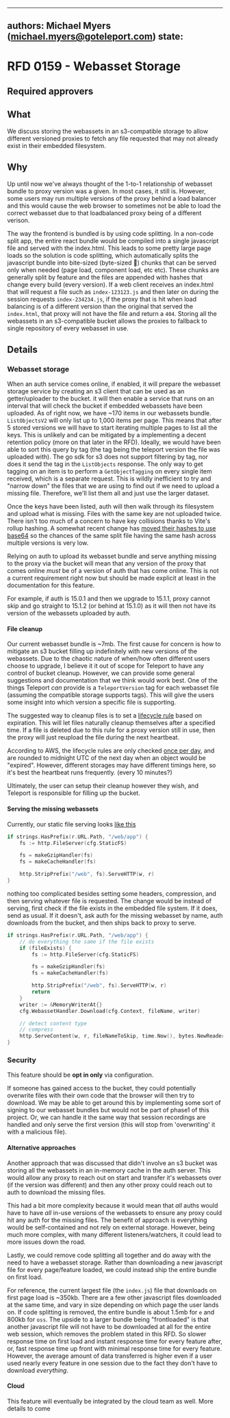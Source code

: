
---
authors: Michael Myers (michael.myers@goteleport.com)
state: 
---

# RFD 0159 - Webasset Storage

## Required approvers


## What

We discuss storing the webassets in an s3-compatible storage to allow different versioned proxies
to fetch any file requested that may not already exist in their embedded filesystem.

## Why

Up until now we've always thought of the 1-to-1 relationship of webasset bundle
to proxy version was a given. In most cases, it still is. However, some
users may run multiple versions of the proxy behind a load balancer and this
would cause the web browser to sometimes not be able to load the correct
webasset due to that loadbalanced proxy being of a different verison.

The way the frontend is bundled is by using code splitting. In a non-code split
app, the entire react bundle would be compiled into a single javascript file and
served with the index.html. This leads to some pretty large page loads so the
solution is code splitting, which automatically splits the javascript bundle
into bite-sized (byte-sized 🤭) chunks that can be served only when needed (page
load, component load, etc etc). These chunks are generally split by feature and
the files are appended with hashes that change every build (every version). If a
web client receives an index.html that will request a file such as
`index-123123.js` and then later on during the session requests
`index-234234.js`, if the proxy that is hit when load balancing is of a
different version than the original that served the `index.html`, that proxy
will not have the file and return a `404`. Storing all the webassets in an s3-compatible
bucket allows the proxies to fallback to single repository of every webasset in use.

## Details

### Webasset storage

When an auth service comes online, if enabled, it will prepare the webasset
storage service by creating an s3 client that can be used as an getter/uploader
to the bucket. it will then enable a service that runs on an interval that will
check the bucket if embedded webassets have been uploaded. As of right now, we
have ~170 items in our webassets bundle. `ListObjectsV2` will only list up to
1,000 items per page. This means that after 5 stored versions we will have to
start iterating multiple pages to list all the keys. This is unlikely and can be
mitigated by a implementing a decent retention policy (more on that later in the
RFD). Ideally, we would have been able to sort this query by tag (the tag being
the teleport version the file was uploaded with). The go sdk for s3 does not
support filtering by tag, nor does it send the tag in the `ListObjects`
response. The only way to get tagging on an item is to perform a
`GetObjectTagging` on every single item received, which is a separate request.
This is wildly inefficient to try and "narrow down" the files that we are using
to find out if we need to upload a missing file. Therefore, we'll list them all
and just use the larger dataset.

Once the keys have been listed, auth will then walk through its filesystem and
upload what is missing. Files with the same key are not uploaded twice. There
isn't too much of a concern to have key collisions thanks to Vite's rollup
hashing. A somewhat recent change has
[moved their hashes to use base64](https://github.com/rollup/rollup/issues/4803)
so the chances of the same split file having the same hash across multiple
versions is very low.

Relying on auth to upload its webasset bundle and serve anything missing to the proxy
via the bucket will mean that any version of the proxy that comes online _must_ be
of a version of auth that has come online. This is not a current requirement right now
but should be made explicit at least in the documentation for this feature. 

For example, if auth is 15.0.1 and then we upgrade to 15.1.1, proxy cannot skip
and go straight to 15.1.2 (or behind at 15.1.0) as it will then not have its version
of the webassets uploaded by auth.

#### File cleanup
Our current webasset bundle is ~7mb. The first cause for concern is how to
mitigate an s3 bucket filling up indefinitely with new versions of the
webassets. Due to the chaotic nature of when/how often different users choose to
upgrade, I believe it it out of scope for Teleport to have any control of bucket
cleanup. However, we can provide some general suggestions and documentation that
we think would work best. One of the things Teleport _can_ provide is a
`TeleportVersion` tag for each webasset file (assuming the compatible storage
supports tags). This will give the users some insight into which version a
specific file is supporting.

The suggested way to cleanup files is to set a [lifecycle rule](https://docs.aws.amazon.com/AmazonS3/latest/userguide/object-lifecycle-mgmt.html) based on expiration. This will
let files naturally cleanup themselves after a specified time. If a file is deleted due to this rule for a proxy version still
in use, then the proxy will just reupload the file during the next heartbeat.

According to AWS, the lifecycle rules are only checked [once per day](https://repost.aws/knowledge-center/s3-lifecycle-rule-delay), and are rounded to midnight UTC of the next day when an object would be "expired".  However, different storages may have different timings here, so it's best the heartbeat runs frequently. (every 10 minutes?)

Ultimately, the user can setup their cleanup however they wish, and Teleport is responsible for filling up the bucket.



#### Serving the missing webassets
Currently, our static file serving looks [like this](https://github.com/gravitational/teleport/blob/master/lib/web/apiserver.go#L513C4-L518)
```go
if strings.HasPrefix(r.URL.Path, "/web/app") {
    fs := http.FileServer(cfg.StaticFS)

    fs = makeGzipHandler(fs)
    fs = makeCacheHandler(fs)

    http.StripPrefix("/web", fs).ServeHTTP(w, r)
}
```

nothing too complicated besides setting some headers, compression, and then
serving whatever file is requested. The change would be instead of serving,
first check if the file exists in the embedded file system. If it does, send as
usual. If it doesn't, ask auth for the missing webasset by name, auth downloads
from the bucket, and then ships back to proxy to serve.
```go
if strings.HasPrefix(r.URL.Path, "/web/app") {
	// do everything the same if the file exists
	if (fileExists) {
		fs := http.FileServer(cfg.StaticFS)

		fs = makeGzipHandler(fs)
		fs = makeCacheHandler(fs)

		http.StripPrefix("/web", fs).ServeHTTP(w, r)
        return
	}
	writer := &MemoryWriterAt{}
	cfg.WebassetHandler.Download(cfg.Context, fileName, writer)

	// detect content type
	// compress
	http.ServeContent(w, r, fileNameToSkip, time.Now(), bytes.NewReader(writer.buffer.Bytes()))
}
```


### Security
This feature should be **opt in only** via configuration. 

If someone has gained access to the bucket, they could potentially overwrite
files with their own code that the browser will then try to download. We may be
able to get around this by implementing some sort of signing to our webasset
bundles but would not be part of phase1 of this project. Or, we can handle it
the same way that session recordings are handled and only serve the first
version (this will stop from 'overwriting' it with a malicious file).

#### Alternative approaches
Another approach that was discussed that didn't involve an s3 bucket was storing all the webassets in an in-memory
cache in the auth server. This would allow any proxy to reach out on start and transfer it's webassets over (if the version
was different) and then any other proxy could reach out to auth to download the missing files.

This had a bit more complexity because it would mean that _all_ auths would have to have _all_ in-use versions of the
webassets to ensure any proxy could hit any auth for the missing files. The benefit of approach is everything would be
self-contained and not rely on external storage. However, being much more complex, with many different listeners/watchers, it could lead to more issues down the road.

Lastly, we could remove code splitting all together and do away with the need to
have a webasset storage. Rather than downloading a new javascript file for every
page/feature loaded, we could instead ship the entire bundle on first load.

For reference, the current largest file (the `index.js`) file that downloads on first page load is ~350kb. There are a few other javascript files downloaded at the same time, and vary in size depending on which page the user lands on.  If code splitting is removed, the entire bundle is about 1.5mb for `e` and 800kb for `oss`. The upside to a larger bundle being "frontloaded" is that another javascript file will not have to be downloaded at all for the entire web session, which removes the problem stated in this RFD. So slower response time on first load and instant response time for every feature after, or, fast response time up front with minimal response time for every feature. However, the average amount of data transferred is higher even if a user used nearly every feature in one session due to the fact they don't have to download _everything_. 

#### Cloud
This feature will eventually be integrated by the cloud team as well. More
details to come